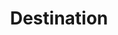 ---
content-type: "api-object"
endpoint: "destinations"

title: "Destination"
description: "{{ api.core-objects.destinations.description }}"
endpoint-url: "/destinations"
version: "3"

object-attributes:
  - name: "id"
    type: "integer"
    description: "A unique identifier for this destination."

  - name: "connection"
    type: "object"
    sub-type: "destination form properties"
    url: "{{ api.form-properties.destination-forms.section }}"
    description: |
      Parameters for connecting to the destination, excluding any sensitive credentials.

      The parameters must adhere to the `type` of destination.

  - name: "created_at"
    type: "timestamp"
    description: "The time at which the destination object was created."

  - name: "last_check"
    type: "object"
    sub-type: "connection check"
    url: "{{ api.data-structures.connection-checks.section }}"
    description: "The status and results of the most recent check run for this destination connection."

  - name: "type"
    type: "string"
    description: "{{ connect.common.attributes.destination-type }}"

  - name: "updated_at"
    type: "timestamp"
    description: "The time at which the destination object was last updated."
---